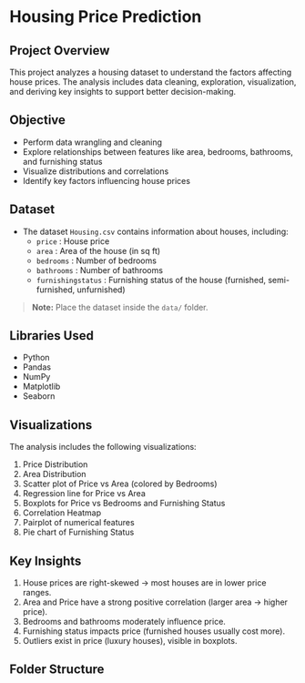 # Housing Price Prediction

## Project Overview
This project analyzes a housing dataset to understand the factors affecting house prices. The analysis includes data cleaning, exploration, visualization, and deriving key insights to support better decision-making.

## Objective
- Perform data wrangling and cleaning
- Explore relationships between features like area, bedrooms, bathrooms, and furnishing status
- Visualize distributions and correlations
- Identify key factors influencing house prices

## Dataset
- The dataset `Housing.csv` contains information about houses, including:
  - `price` : House price
  - `area` : Area of the house (in sq ft)
  - `bedrooms` : Number of bedrooms
  - `bathrooms` : Number of bathrooms
  - `furnishingstatus` : Furnishing status of the house (furnished, semi-furnished, unfurnished)

> **Note:** Place the dataset inside the `data/` folder.

## Libraries Used
- Python 
- Pandas
- NumPy
- Matplotlib
- Seaborn

## Visualizations
The analysis includes the following visualizations:
1. Price Distribution
2. Area Distribution
3. Scatter plot of Price vs Area (colored by Bedrooms)
4. Regression line for Price vs Area
5. Boxplots for Price vs Bedrooms and Furnishing Status
6. Correlation Heatmap
7. Pairplot of numerical features
8. Pie chart of Furnishing Status

## Key Insights
1. House prices are right-skewed → most houses are in lower price ranges.
2. Area and Price have a strong positive correlation (larger area → higher price).
3. Bedrooms and bathrooms moderately influence price.
4. Furnishing status impacts price (furnished houses usually cost more).
5. Outliers exist in price (luxury houses), visible in boxplots.

## Folder Structure

